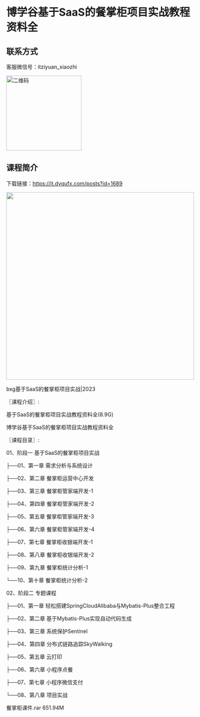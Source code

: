 # 博学谷基于SaaS的餐掌柜项目实战教程资料全

## 联系方式

客服微信号：itziyuan_xiaozhi

<img src="https://ziyuanyun.oss-cn-guangzhou.aliyuncs.com/common/20240614073449/666b82192834a.jpg" width="200" height="200" alt="二维码">

## 课程简介

下载链接：https://it.dyqufx.com/posts?id=1689

<img src="https://ziyuanyun.oss-cn-guangzhou.aliyuncs.com/yun/20240515183508/66448fdcb07a8.jpg" width="500" alt="">

  bxg基于SaaS的餐掌柜项目实战|2023



 〖课程介绍〗:

 基于SaaS的餐掌柜项目实战教程资料全(8.9G)

 博学谷基于SaaS的餐掌柜项目实战教程资料全



 〖课程目录〗:

 01、阶段一 基于SaaS的餐掌柜项目实战

 ├──01、第一章 需求分析与系统设计

 ├──02、第二章 餐掌柜运营中心开发

 ├──03、第三章 餐掌柜管家端开发-1

 ├──04、第四章 餐掌柜管家端开发-2

 ├──05、第五章 餐掌柜管家端开发-3

 ├──06、第六章 餐掌柜管家端开发-4

 ├──07、第七章 餐掌柜收银端开发-1

 ├──08、第八章 餐掌柜收银端开发-2

 ├──09、第九章 餐掌柜统计分析-1

 └──10、第十章 餐掌柜统计分析-2

 02、阶段二 专题课程

 ├──01、第一章 轻松搭建SpringCloudAlibaba与Mybatis-Plus整合工程

 ├──02、第二章 基于Mybatis-Plus实现自动代码生成

 ├──03、第三章 系统保护Sentinel

 ├──04、第四章 分布式链路追踪SkyWalking

 ├──05、第五章 云打印

 ├──06、第六章 小程序点餐

 ├──07、第七章 小程序微信支付

 └──08、第八章 项目实战

 餐掌柜课件.rar 651.94M

  